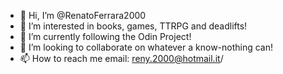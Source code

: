 - 👋 Hi, I’m @RenatoFerrara2000
- 👀 I’m interested in books, games, TTRPG and deadlifts! 
- 🌱 I’m currently following the Odin Project!
- 💞️ I’m looking to collaborate on whatever a know-nothing can!
- 📫 How to reach me email: reny.2000@hotmail.it/ 

